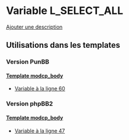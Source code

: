 # Variable L_SELECT_ALL
[Ajouter une description](https://fa-tvars.appspot.com/var/L_SELECT_ALL)

## Utilisations dans les templates

### Version PunBB

#### [Template modcp_body](punbb/modcp_body.md)
* [Variable &agrave; la ligne 60](../punbb/modcp_body.tpl#L60)

### Version phpBB2

#### [Template modcp_body](subsilver/modcp_body.md)
* [Variable &agrave; la ligne 47](../subsilver/modcp_body.tpl#L47)